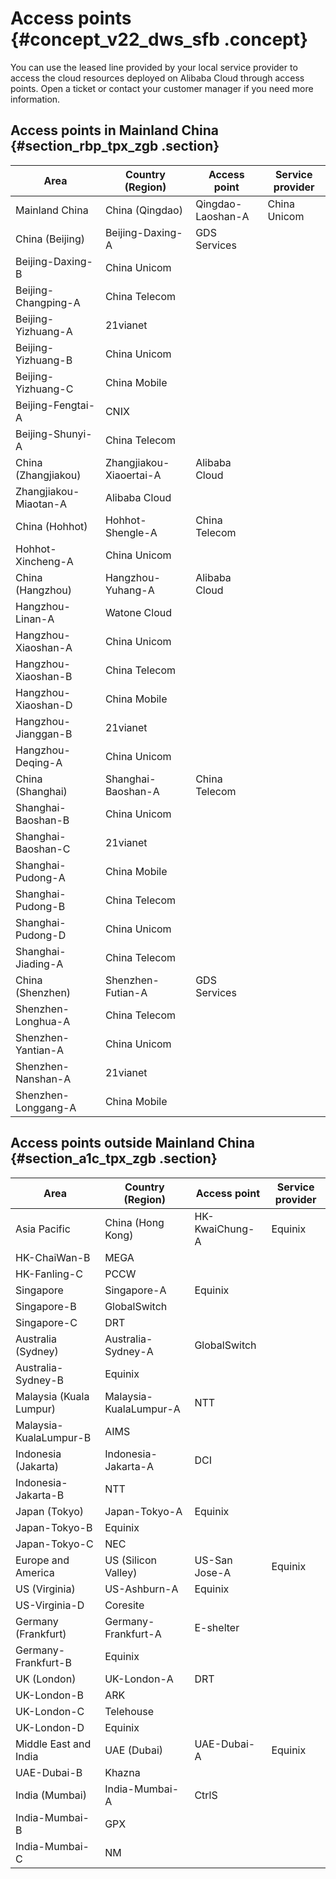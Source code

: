 # Access points {#concept_v22_dws_sfb .concept}

You can use the leased line provided by your local service provider to access the cloud resources deployed on Alibaba Cloud through access points. Open a ticket or contact your customer manager if you need more information.

## Access points in Mainland China {#section_rbp_tpx_zgb .section}

|Area|Country \(Region\)|Access point|Service provider|
|----|------------------|------------|----------------|
|Mainland China|China \(Qingdao\)|Qingdao-Laoshan-A|China Unicom|
|China \(Beijing\)|Beijing-Daxing-A|GDS Services|
|Beijing-Daxing-B|China Unicom|
|Beijing-Changping-A|China Telecom|
|Beijing-Yizhuang-A|21vianet|
|Beijing-Yizhuang-B|China Unicom|
|Beijing-Yizhuang-C|China Mobile|
|Beijing-Fengtai-A|CNIX|
|Beijing-Shunyi-A|China Telecom|
|China \(Zhangjiakou\)|Zhangjiakou-Xiaoertai-A|Alibaba Cloud|
|Zhangjiakou-Miaotan-A|Alibaba Cloud|
|China \(Hohhot\)|Hohhot-Shengle-A|China Telecom|
|Hohhot-Xincheng-A|China Unicom|
|China \(Hangzhou\)|Hangzhou-Yuhang-A|Alibaba Cloud|
|Hangzhou-Linan-A|Watone Cloud|
|Hangzhou-Xiaoshan-A|China Unicom|
|Hangzhou-Xiaoshan-B|China Telecom|
|Hangzhou-Xiaoshan-D|China Mobile|
|Hangzhou-Jianggan-B|21vianet|
|Hangzhou-Deqing-A|China Unicom|
|China \(Shanghai\)|Shanghai-Baoshan-A|China Telecom|
|Shanghai-Baoshan-B|China Unicom|
|Shanghai-Baoshan-C|21vianet|
|Shanghai-Pudong-A|China Mobile|
|Shanghai-Pudong-B|China Telecom|
|Shanghai-Pudong-D|China Unicom|
|Shanghai-Jiading-A|China Telecom|
|China \(Shenzhen\)|Shenzhen-Futian-A|GDS Services|
|Shenzhen-Longhua-A|China Telecom|
|Shenzhen-Yantian-A|China Unicom|
|Shenzhen-Nanshan-A|21vianet|
|Shenzhen-Longgang-A|China Mobile|

## Access points outside Mainland China {#section_a1c_tpx_zgb .section}

|Area|Country \(Region\)|Access point|Service provider|
|----|------------------|------------|----------------|
|Asia Pacific|China \(Hong Kong\)|HK-KwaiChung-A|Equinix|
|HK-ChaiWan-B|MEGA|
|HK-Fanling-C|PCCW|
|Singapore|Singapore-A|Equinix|
|Singapore-B|GlobalSwitch|
|Singapore-C|DRT|
|Australia \(Sydney\)|Australia-Sydney-A|GlobalSwitch|
|Australia-Sydney-B|Equinix|
|Malaysia \(Kuala Lumpur\)|Malaysia-KualaLumpur-A|NTT|
|Malaysia-KualaLumpur-B|AIMS|
|Indonesia \(Jakarta\)|Indonesia-Jakarta-A|DCI|
|Indonesia-Jakarta-B|NTT|
|Japan \(Tokyo\)|Japan-Tokyo-A|Equinix|
|Japan-Tokyo-B|Equinix|
|Japan-Tokyo-C|NEC|
|Europe and America|US \(Silicon Valley\)|US-San Jose-A|Equinix|
|US \(Virginia\)|US-Ashburn-A|Equinix|
|US-Virginia-D|Coresite|
|Germany \(Frankfurt\)|Germany-Frankfurt-A|E-shelter|
|Germany-Frankfurt-B|Equinix|
|UK \(London\)|UK-London-A|DRT|
|UK-London-B|ARK|
|UK-London-C|Telehouse|
|UK-London-D|Equinix|
|Middle East and India|UAE \(Dubai\)|UAE-Dubai-A|Equinix|
|UAE-Dubai-B|Khazna|
|India \(Mumbai\)|India-Mumbai-A|CtrlS|
|India-Mumbai-B|GPX|
|India-Mumbai-C|NM|

